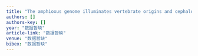 ```yaml
---
title: "The amphioxus genome illuminates vertebrate origins and cephalochordate biology (vol 18, pg 1100, 2008)"
authors: []
authors-key: []
year: "数据暂缺"
article-link: "数据暂缺"
venue: "数据暂缺"
bibex: "数据暂缺"
---
```


